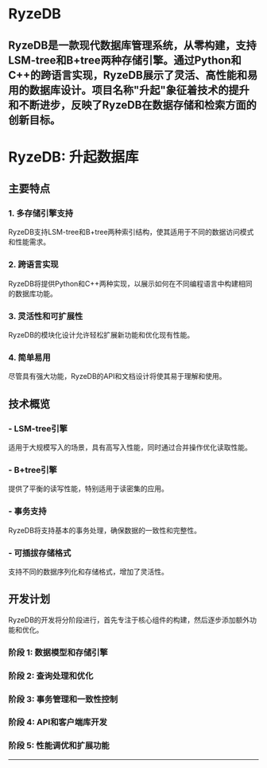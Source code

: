 # RyzeDB
RyzeDB是一款现代数据库管理系统，从零构建，支持LSM-tree和B+tree两种存储引擎。通过Python和C++的跨语言实现，RyzeDB展示了灵活、高性能和易用的数据库设计。项目名称"升起"象征着技术的提升和不断进步，反映了RyzeDB在数据存储和检索方面的创新目标。
---

# RyzeDB: 升起数据库

## 主要特点

### 1. **多存储引擎支持**
   RyzeDB支持LSM-tree和B+tree两种索引结构，使其适用于不同的数据访问模式和性能需求。

### 2. **跨语言实现**
   RyzeDB将提供Python和C++两种实现，以展示如何在不同编程语言中构建相同的数据库功能。

### 3. **灵活性和可扩展性**
   RyzeDB的模块化设计允许轻松扩展新功能和优化现有性能。

### 4. **简单易用**
   尽管具有强大功能，RyzeDB的API和文档设计将使其易于理解和使用。

## 技术概览

### - **LSM-tree引擎**
   适用于大规模写入的场景，具有高写入性能，同时通过合并操作优化读取性能。

### - **B+tree引擎**
   提供了平衡的读写性能，特别适用于读密集的应用。

### - **事务支持**
   RyzeDB将支持基本的事务处理，确保数据的一致性和完整性。

### - **可插拔存储格式**
   支持不同的数据序列化和存储格式，增加了灵活性。

## 开发计划

RyzeDB的开发将分阶段进行，首先专注于核心组件的构建，然后逐步添加额外功能和优化。

### 阶段 1: 数据模型和存储引擎
### 阶段 2: 查询处理和优化
### 阶段 3: 事务管理和一致性控制
### 阶段 4: API和客户端库开发
### 阶段 5: 性能调优和扩展功能

---

